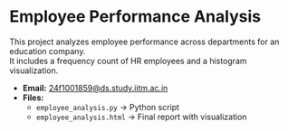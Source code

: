 # Employee Performance Analysis

This project analyzes employee performance across departments for an education company.  
It includes a frequency count of HR employees and a histogram visualization.

- **Email:** 24f1001859@ds.study.iitm.ac.in  
- **Files:**
  - `employee_analysis.py` → Python script
  - `employee_analysis.html` → Final report with visualization

